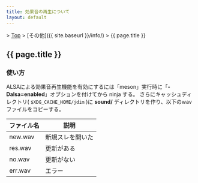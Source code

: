 ```yaml
---
title: 効果音の再生について
layout: default
---
```


&gt; [Top](../) &gt; [その他]({{ site.baseurl }}/info/) &gt; {{ page.title }}

## {{ page.title }}


### 使い方
ALSAによる効果音再生機能を有効にするには「meson」実行時に「**\-Dalsa=enabled**」オプションを付けてから ninja する。
さらにキャッシュディレクトリ( `$XDG_CACHE_HOME/jdim` )に **sound/** ディレクトリを作り、以下のwavファイルをコピーする。

| ファイル名 | 説明 |
| --- | --- |
| new.wav | 新規スレを開いた |
| res.wav | 更新がある |
| no.wav | 更新がない |
| err.wav | エラー |
